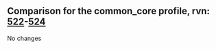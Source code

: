 ## Comparison for the common_core profile, rvn: [522](https://github.com/PRO100KatYT/FortniteProfileRevisions/tree/main/profiles/common_core/522%20common_core.json)-[524](https://github.com/PRO100KatYT/FortniteProfileRevisions/tree/main/profiles/common_core/524%20common_core.json)

No changes
